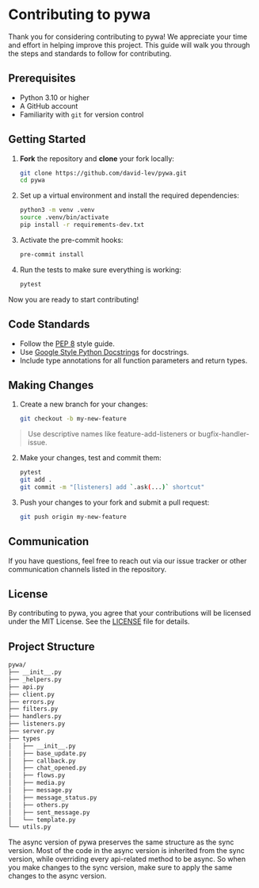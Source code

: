 # Contributing to pywa

Thank you for considering contributing to pywa! We appreciate your time and effort in helping improve this project. This guide will walk you through the steps and standards to follow for contributing.

## Prerequisites
- Python 3.10 or higher
- A GitHub account
- Familiarity with `git` for version control

## Getting Started
1. **Fork** the repository and **clone** your fork locally:
   ```bash
   git clone https://github.com/david-lev/pywa.git
   cd pywa


2. Set up a virtual environment and install the required dependencies:
   ```bash
   python3 -m venv .venv
   source .venv/bin/activate
   pip install -r requirements-dev.txt
   ```

3. Activate the pre-commit hooks:
   ```bash
   pre-commit install
   ```

4. Run the tests to make sure everything is working:
   ```bash
   pytest
   ```

Now you are ready to start contributing!

## Code Standards

- Follow the [PEP 8](https://pep8.org/) style guide.
- Use [Google Style Python Docstrings](https://sphinxcontrib-napoleon.readthedocs.io/en/latest/example_google.html) for docstrings.
- Include type annotations for all function parameters and return types.

## Making Changes

1. Create a new branch for your changes:
   ```bash
   git checkout -b my-new-feature
   ```
> Use descriptive names like feature-add-listeners or bugfix-handler-issue.

2. Make your changes, test and commit them:
   ```bash
   pytest
   git add .
   git commit -m "[listeners] add `.ask(...)` shortcut"
   ```

3. Push your changes to your fork and submit a pull request:
   ```bash
   git push origin my-new-feature
   ```


## Communication

If you have questions, feel free to reach out via our issue tracker or other communication channels listed in the repository.


## License

By contributing to pywa, you agree that your contributions will be licensed under the MIT License. See the [LICENSE](https://github.com/david-lev/pywa/blob/master/LICENSE) file for details.

## Project Structure

```bash
pywa/
├── __init__.py
├── _helpers.py
├── api.py
├── client.py
├── errors.py
├── filters.py
├── handlers.py
├── listeners.py
├── server.py
├── types
│   ├── __init__.py
│   ├── base_update.py
│   ├── callback.py
│   ├── chat_opened.py
│   ├── flows.py
│   ├── media.py
│   ├── message.py
│   ├── message_status.py
│   ├── others.py
│   ├── sent_message.py
│   └── template.py
└── utils.py
```

The async version of pywa preserves the same structure as the sync version.
Most of the code in the async version is inherited from the sync version, while overriding every api-related method to be async.
So when you make changes to the sync version, make sure to apply the same changes to the async version.
